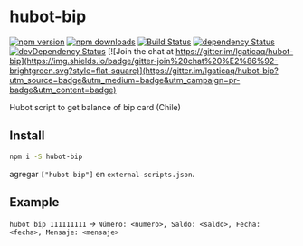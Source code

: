 # hubot-bip

[![npm version](https://img.shields.io/npm/v/hubot-bip.svg?style=flat-square)](https://www.npmjs.com/package/hubot-bip)
[![npm downloads](https://img.shields.io/npm/dm/hubot-bip.svg?style=flat-square)](https://www.npmjs.com/package/hubot-bip)
[![Build Status](https://img.shields.io/travis/lgaticaq/hubot-bip.svg?style=flat-square)](https://travis-ci.org/lgaticaq/hubot-bip)
[![dependency Status](https://img.shields.io/david/lgaticaq/hubot-bip.svg?style=flat-square)](https://david-dm.org/lgaticaq/hubot-bip#info=dependencies)
[![devDependency Status](https://img.shields.io/david/dev/lgaticaq/hubot-bip.svg?style=flat-square)](https://david-dm.org/lgaticaq/hubot-bip#info=devDependencies)
[![Join the chat at https://gitter.im/lgaticaq/hubot-bip](https://img.shields.io/badge/gitter-join%20chat%20%E2%86%92-brightgreen.svg?style=flat-square)](https://gitter.im/lgaticaq/hubot-bip?utm_source=badge&utm_medium=badge&utm_campaign=pr-badge&utm_content=badge)

Hubot script to get balance of bip card (Chile)

## Install
```bash
npm i -S hubot-bip
```

agregar `["hubot-bip"]` en `external-scripts.json`.

## Example
`hubot bip 111111111` -> `Número: <numero>, Saldo: <saldo>, Fecha: <fecha>, Mensaje: <mensaje>`
